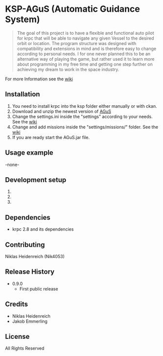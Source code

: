 # KSP-AGuS (Automatic Guidance System)
> The goal of this project is to have a flexible and functional auto pilot for krpc that will be able to navigate any given Vessel to the desired orbit or location. The program structure was designed with compatibility and extensions in mind and is therefore easy to change according to personal needs. 
I for one never planned this to be an alternative way of playing the game, but rather used it to learn more about programming in my free time and getting one step further on achieving my dream to work in the space industry. 
<p>

For more Information see the [wiki](https://github.com/Nik4053/KSP-KRPC-AGuS-Automatic-Guidance-System/wiki)
## Installation
 1. You need to install krpc into the ksp folder either manually or with ckan.
 2. Download and unzip the newest version of [AGuS](https://github.com/Nik4053/KSP-KRPC-AGuS-Automatic-Guidance-System/tree/master/user)
 3. Change the settings.ini inside the "settings" according to your needs. See the [wiki](https://github.com/Nik4053/KSP-KRPC-AGuS-Automatic-Guidance-System/wiki)
 4. Change and add missions inside the "settings/missions/" folder. See the [wiki](https://github.com/Nik4053/KSP-KRPC-AGuS-Automatic-Guidance-System/wiki)
 5. If you are ready start the AGuS.jar file.
## Usage example
 -none-
## Development setup
 1.
 2.
 3.
## Dependencies
* krpc 2.8 and its dependencies

## Contributing
 Niklas Heidenreich (Nik4053) 
## Release History
* 0.9.0
    * First public release
## Credits
* Niklas Heidenreich
* Jakob Emmerling

## License
All Rights Reserved
